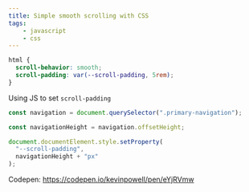 ```yaml
---
title: Simple smooth scrolling with CSS
tags:
    - javascript
    - css
---
```


```css
html {
  scroll-behavior: smooth;
  scroll-padding: var(--scroll-padding, 5rem);
}
```

Using JS to set `scroll-padding`

```js
const navigation = document.querySelector(".primary-navigation");

const navigationHeight = navigation.offsetHeight;

document.documentElement.style.setProperty(
  "--scroll-padding",
  navigationHeight + "px"
);

```

Codepen: https://codepen.io/kevinpowell/pen/eYjRVmw
